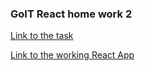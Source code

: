 ### GoIT React home work 2
 
[Link to the task](https://github.com/goitacademy/react-homework/tree/master/homework-02)

[Link to the working React App](https://imykhailychenko.github.io/goit-react-hw-02-feedback/)

